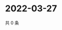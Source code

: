 # 2022-03-27

共 0 条

<!-- BEGIN WEIBO -->
<!-- 最后更新时间 Sun Mar 27 2022 03:09:52 GMT+0800 (China Standard Time) -->

<!-- END WEIBO -->
